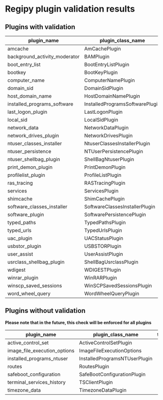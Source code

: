 
# Regipy plugin validation results

## Plugins with validation

| plugin_name                   | plugin_class_name               | test_case_name                                | success   |
|-------------------------------|---------------------------------|-----------------------------------------------|-----------|
| amcache                       | AmCachePlugin                   | AmCachePluginValidationCase                   | True      |
| background_activity_moderator | BAMPlugin                       | BamValidationCase                             | True      |
| boot_entry_list               | BootEntryListPlugin             | BootEntryListPluginValidationCase             | True      |
| bootkey                       | BootKeyPlugin                   | BootKeyPluginValidationCase                   | True      |
| computer_name                 | ComputerNamePlugin              | ComputerNamePluginValidationCase              | True      |
| domain_sid                    | DomainSidPlugin                 | DomainSidPluginValidationCase                 | True      |
| host_domain_name              | HostDomainNamePlugin            | HostDomainNamePluginValidationCase            | True      |
| installed_programs_software   | InstalledProgramsSoftwarePlugin | InstalledProgramsSoftwarePluginValidationCase | True      |
| last_logon_plugin             | LastLogonPlugin                 | LastLogonPluginValidationCase                 | True      |
| local_sid                     | LocalSidPlugin                  | LocalSidPluginValidationCase                  | True      |
| network_data                  | NetworkDataPlugin               | NetworkDataPluginValidationCase               | True      |
| network_drives_plugin         | NetworkDrivesPlugin             | NetworkDrivesPluginValidationCase             | True      |
| ntuser_classes_installer      | NtuserClassesInstallerPlugin    | NtuserClassesInstallerPluginValidationCase    | True      |
| ntuser_persistence            | NTUserPersistencePlugin         | NTUserPersistenceValidationCase               | True      |
| ntuser_shellbag_plugin        | ShellBagNtuserPlugin            | ShellBagNtuserPluginValidationCase            | True      |
| print_demon_plugin            | PrintDemonPlugin                | PrintDemonPluginValidationCase                | True      |
| profilelist_plugin            | ProfileListPlugin               | ProfileListPluginValidationCase               | True      |
| ras_tracing                   | RASTracingPlugin                | RASTracingPluginValidationCase                | True      |
| services                      | ServicesPlugin                  | ServicesPluginValidationCase                  | True      |
| shimcache                     | ShimCachePlugin                 | AmCacheValidationCase                         | True      |
| software_classes_installer    | SoftwareClassesInstallerPlugin  | SoftwareClassesInstallerPluginValidationCase  | True      |
| software_plugin               | SoftwarePersistencePlugin       | SoftwarePersistenceValidationCase             | True      |
| typed_paths                   | TypedPathsPlugin                | TypedPathsPluginValidationCase                | True      |
| typed_urls                    | TypedUrlsPlugin                 | TypedUrlsPluginValidationCase                 | True      |
| uac_plugin                    | UACStatusPlugin                 | UACStatusPluginValidationCase                 | True      |
| usbstor_plugin                | USBSTORPlugin                   | USBSTORPluginValidationCase                   | True      |
| user_assist                   | UserAssistPlugin                | NTUserUserAssistValidationCase                | True      |
| usrclass_shellbag_plugin      | ShellBagUsrclassPlugin          | ShellBagUsrclassPluginValidationCase          | True      |
| wdigest                       | WDIGESTPlugin                   | WDIGESTPluginValidationCase                   | True      |
| winrar_plugin                 | WinRARPlugin                    | WinRARPluginValidationCase                    | True      |
| winscp_saved_sessions         | WinSCPSavedSessionsPlugin       | WinSCPSavedSessionsPluginValidationCase       | True      |
| word_wheel_query              | WordWheelQueryPlugin            | WordWheelQueryPluginValidationCase            | True      |

## Plugins without validation
**Please note that in the future, this check will be enforced for all plugins**

| plugin_name                  | plugin_class_name             | test_case_name   | success   |
|------------------------------|-------------------------------|------------------|-----------|
| active_control_set           | ActiveControlSetPlugin        |                  | False     |
| image_file_execution_options | ImageFileExecutionOptions     |                  | False     |
| installed_programs_ntuser    | InstalledProgramsNTUserPlugin |                  | False     |
| routes                       | RoutesPlugin                  |                  | False     |
| safeboot_configuration       | SafeBootConfigurationPlugin   |                  | False     |
| terminal_services_history    | TSClientPlugin                |                  | False     |
| timezone_data                | TimezoneDataPlugin            |                  | False     |
    